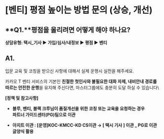 # [벤티] 평점 높이는 방법 문의 (상승, 개선)

**Q1.****평점을 올리려면 어떻게 해야 하나요?**
-------------------------------

****상담유형: 택시\_기사 ▶ 가입/심사/내정보 ▶ 평점 ▶ 벤티****

**A1.**
-------

입문 교육 및 코칭을 받으신 사항에 대해서 실제 운행시 실천을 해주세요.

카카오 T 벤티 서비스의 기본인 **친절한 첫인사와 불필요한 대화 자제, 내비안내 경로를 따르는 안전한 운행**을 유지해 주신다면, 마스터그룹에도 충분히 도달 하실 수 있습니다\

**[정책 및 참고사항]**

* **블루, 벤티, 블랙 크루님이 품질개선을 위한 코칭 또는 교육을 요청하는 경우**  
  **파트너 가이드센터(PG)팀으로 이관**

* **아지트 이관 : [운영]KOC-KMCC-KD CS이관 → [ 택시 기사 ] 이관 \_ PG로 이관 글양식 활용**